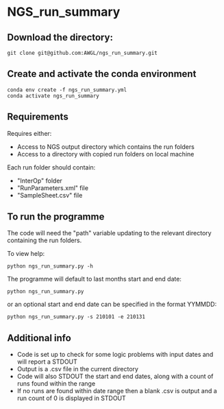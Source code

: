 # NGS_run_summary

## Download the directory:
```
git clone git@github.com:AWGL/ngs_run_summary.git
```

## Create and activate the conda environment
```
conda env create -f ngs_run_summary.yml
conda activate ngs_run_summary
```

## Requirements

Requires either:
* Access to NGS output directory which contains the run folders
* Access to a directory with copied run folders on local machine

Each run folder should contain:
* "InterOp" folder
* "RunParameters.xml" file
* "SampleSheet.csv" file


## To run the programme

The code will need the "path" variable updating to the relevant directory containing the run folders.

To view help:
```
python ngs_run_summary.py -h
```

The programme will default to last months start and end date:
```
python ngs_run_summary.py
```

 or an optional start and end date can be specified in the format YYMMDD:
```
python ngs_run_summary.py -s 210101 -e 210131
```

## Additional info

* Code is set up to check for some logic problems with input dates and will report a STDOUT
* Output is a .csv file in the current directory
* Code will also STDOUT the start and end dates, along with a count of runs found within the range
* If no runs are found within date range then a blank .csv is output and a run count of 0 is displayed in STDOUT
